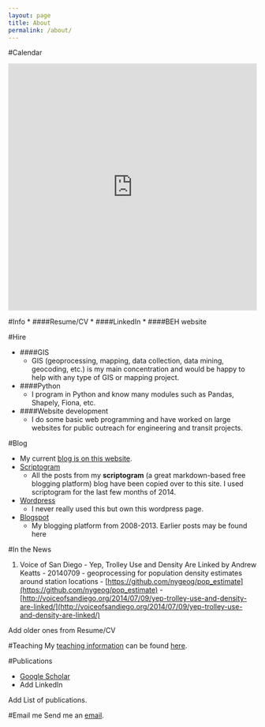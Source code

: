 ```yaml
---
layout: page
title: About
permalink: /about/
---
```


<!--This is the base Jekyll theme. You can find out more info about customizing your Jekyll theme, as well as basic Jekyll usage documentation at [jekyllrb.com](http://jekyllrb.com/)

You can find the source code for the Jekyll new theme at: [github.com/jglovier/jekyll-new](https://github.com/jglovier/jekyll-new)

You can find the source code for Jekyll at [github.com/jekyll/jekyll](https://github.com/jekyll/jekyll)
-->
#Calendar
<p><iframe src="https://www.google.com/calendar/embed?src=39a18nupjlakmcbjq3pveu1nqc%40group.calendar.google.com&ctz=America/New_York" style="border: 0" width='100%' height="500" frameborder="0" scrolling="no"></iframe></p>
#Info
* ####Resume/CV
* ####LinkedIn
* ####BEH website

#Hire
* ####GIS
	* GIS (geoprocessing, mapping, data collection, data mining, geocoding, etc.) is my main concentration and would be happy to help with any type of GIS or mapping project. 
* ####Python
	* I program in Python and know many modules such as Pandas, Shapely, Fiona, etc. 
* ####Website development
	* I do some basic web programming and have worked on large websites for public outreach for engineering and transit projects. 

#Blog
* My current [blog is on this website](http://nygeog.github.io).
* [Scriptogram](http://scriptogr.am/nygeog)
	* All the posts from my **scriptogram** (a great markdown-based free blogging platform) blog have been copied over to this site. I used scriptogram for the last few months of 2014. 
* [Wordpress](http://nygeog.wordpress.com/)
	* I never really used this but own this wordpress page.
* [Blogspot](http://nygeog.blogspot.com/)
	* My blogging platform from 2008-2013. Earlier posts may be found here

#In the News
1. Voice of San Diego - Yep, Trolley Use and Density Are Linked
by Andrew Keatts - 20140709 - geoprocessing for population density estimates around station locations - [https://github.com/nygeog/pop_estimate](https://github.com/nygeog/pop_estimate) -  [http://voiceofsandiego.org/2014/07/09/yep-trolley-use-and-density-are-linked/](http://voiceofsandiego.org/2014/07/09/yep-trolley-use-and-density-are-linked/)

Add older ones from Resume/CV


#Teaching
My [teaching information](https://nygeog.github.io/teaching/) can be found [here](https://nygeog.github.io/teaching/). 

#Publications
* [Google Scholar](http://scholar.google.com/citations?user=K6iTYsUAAAAJ&hl=en)
* Add LinkedIn

Add List of publications.


#Email me
Send me an [email](mailto:daniel.martin.sheehan@gmail.com).